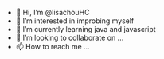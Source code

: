 - 👋 Hi, I’m @lisachouHC
- 👀 I’m interested in improbing myself
- 🌱 I’m currently learning java and javascript
- 💞️ I’m looking to collaborate on ...
- 📫 How to reach me ...

<!---
lisachouHC/lisachouHC is a ✨ special ✨ repository because its `README.md` (this file) appears on your GitHub profile.
You can click the Preview link to take a look at your changes.
--->
